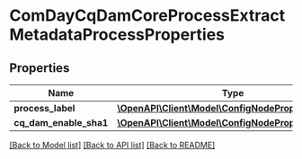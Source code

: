 # ComDayCqDamCoreProcessExtractMetadataProcessProperties

## Properties
Name | Type | Description | Notes
------------ | ------------- | ------------- | -------------
**process_label** | [**\OpenAPI\Client\Model\ConfigNodePropertyString**](ConfigNodePropertyString.md) |  | [optional] 
**cq_dam_enable_sha1** | [**\OpenAPI\Client\Model\ConfigNodePropertyBoolean**](ConfigNodePropertyBoolean.md) |  | [optional] 

[[Back to Model list]](../README.md#documentation-for-models) [[Back to API list]](../README.md#documentation-for-api-endpoints) [[Back to README]](../README.md)


